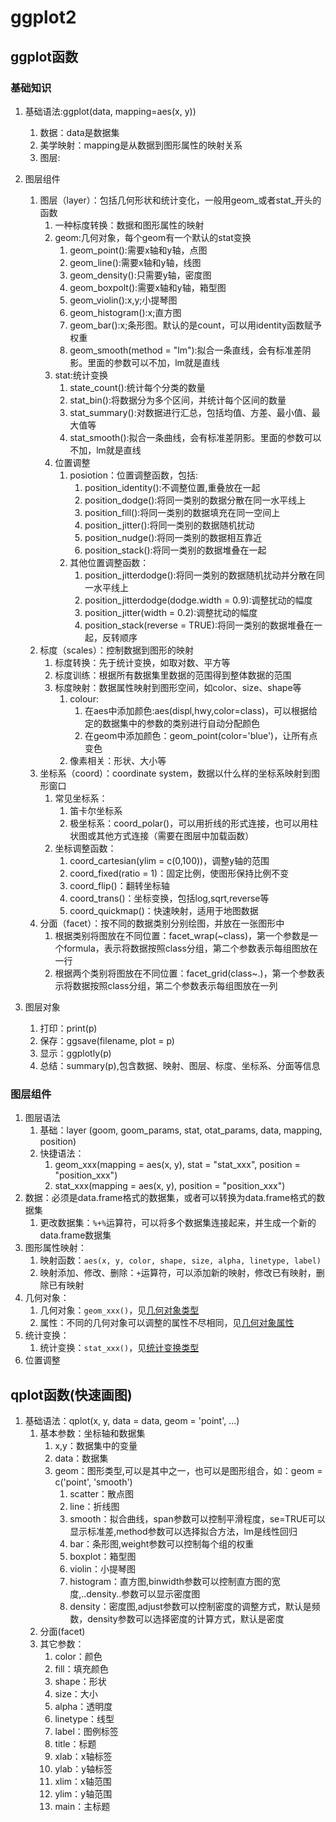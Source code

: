 # ggplot2
## ggplot函数
### 基础知识
1. 基础语法:ggplot(data, mapping=aes(x, y))
   1. 数据：data是数据集
   2. 美学映射：mapping是从数据到图形属性的映射关系
   3. 图层:

2. 图层组件
   1. 图层（layer）：包括几何形状和统计变化，一般用geom_或者stat_开头的函数
      1. 一种标度转换：数据和图形属性的映射
      2. geom:几何对象，每个geom有一个默认的stat变换
         1. geom_point():需要x轴和y轴，点图
         2. geom_line():需要x轴和y轴，线图
         3. geom_density():只需要y轴，密度图
         4. geom_boxpolt():需要x轴和y轴，箱型图
         5. geom_violin():x,y;小提琴图
         6. geom_histogram():x;直方图
         7. geom_bar():x;条形图。默认的是count，可以用identity函数赋予权重
         8. geom_smooth(method = "lm"):拟合一条直线，会有标准差阴影。里面的参数可以不加，lm就是直线
      3. stat:统计变换
         1. state_count():统计每个分类的数量
         2. stat_bin():将数据分为多个区间，并统计每个区间的数量
         3. stat_summary():对数据进行汇总，包括均值、方差、最小值、最大值等
         4. stat_smooth():拟合一条曲线，会有标准差阴影。里面的参数可以不加，lm就是直线
      4. 位置调整
         1. posiotion：位置调整函数，包括:
            1. position_identity():不调整位置,重叠放在一起
            2. position_dodge():将同一类别的数据分散在同一水平线上
            3. position_fill():将同一类别的数据填充在同一空间上
            4. position_jitter():将同一类别的数据随机扰动
            5. position_nudge():将同一类别的数据相互靠近
            6. position_stack():将同一类别的数据堆叠在一起
         2. 其他位置调整函数：
            1. position_jitterdodge():将同一类别的数据随机扰动并分散在同一水平线上
            2. position_jitterdodge(dodge.width = 0.9):调整扰动的幅度
            3. position_jitter(width = 0.2):调整扰动的幅度
            4. position_stack(reverse = TRUE):将同一类别的数据堆叠在一起，反转顺序
   2. 标度（scales）：控制数据到图形的映射
      1. 标度转换：先于统计变换，如取对数、平方等
      2. 标度训练：根据所有数据集里数据的范围得到整体数据的范围
      3. 标度映射：数据属性映射到图形空间，如color、size、shape等
         1. colour:
            1. 在aes中添加颜色:aes(displ,hwy,color=class)，可以根据给定的数据集中的参数的类别进行自动分配颜色
            2. 在geom中添加颜色：geom_point(color='blue')，让所有点变色
         2. 像素相关：形状、大小等
   3. 坐标系（coord）：coordinate system，数据以什么样的坐标系映射到图形窗口
      1. 常见坐标系：
         1. 笛卡尔坐标系
         2. 极坐标系：coord_polar()，可以用折线的形式连接，也可以用柱状图或其他方式连接（需要在图层中加载函数）
      2. 坐标调整函数：
         1. coord_cartesian(ylim = c(0,100))，调整y轴的范围
         2. coord_fixed(ratio = 1)：固定比例，使图形保持比例不变
         3. coord_flip()：翻转坐标轴
         4. coord_trans()：坐标变换，包括log,sqrt,reverse等
         5. coord_quickmap()：快速映射，适用于地图数据
   4. 分面（facet）：按不同的数据类别分别绘图，并放在一张图形中
      1. 根据类别将图放在不同位置：facet_wrap(~class)，第一个参数是一个formula，表示将数据按照class分组，第二个参数表示每组图放在一行
      2. 根据两个类别将图放在不同位置：facet_grid(class~.)，第一个参数表示将数据按照class分组，第二个参数表示每组图放在一列

3. 图层对象
   1. 打印：print(p)
   2. 保存：ggsave(filename, plot = p)
   3. 显示：ggplotly(p)
   4. 总结：summary(p),包含数据、映射、图层、标度、坐标系、分面等信息

### 图层组件
1. 图层语法
   1. 基础：layer (goom, goom_params, stat, otat_params, data, mapping, position)
   2. 快捷语法：
      1. geom_xxx(mapping = aes(x, y), stat = "stat_xxx", position = "position_xxx")
      2. stat_xxx(mapping = aes(x, y), position = "position_xxx")
2. 数据：必须是data.frame格式的数据集，或者可以转换为data.frame格式的数据集
   1. 更改数据集：`%+%`运算符，可以将多个数据集连接起来，并生成一个新的data.frame数据集
3. 图形属性映射：
   1. 映射函数：`aes(x, y, color, shape, size, alpha, linetype, label)`
   2. 映射添加、修改、删除：`+`运算符，可以添加新的映射，修改已有映射，删除已有映射
4. 几何对象：
   1. 几何对象：`geom_xxx()`，见[几何对象类型](补充资料/ggplot/几何对象1.jpg)
   2. 属性：不同的几何对象可以调整的属性不尽相同，见[几何对象属性](补充资料/ggplot/几何对象2.jpg)
5. 统计变换：
   1. 统计变换：`stat_xxx()`，见[统计变换类型](补充资料/ggplot/统计变换1.jpg)
6. 位置调整


## qplot函数(快速画图)
1. 基础语法：qplot(x, y, data = data, geom = 'point', ...)
   1. 基本参数：坐标轴和数据集
      1. x,y：数据集中的变量
      2. data：数据集
      3. geom：图形类型,可以是其中之一，也可以是图形组合，如：geom = c('point', 'smooth')
         1. scatter：散点图
         2. line：折线图
         3. smooth：拟合曲线，span参数可以控制平滑程度，se=TRUE可以显示标准差,method参数可以选择拟合方法，lm是线性回归
         4. bar：条形图,weight参数可以控制每个组的权重
         5. boxplot：箱型图
         6. violin：小提琴图
         7. histogram：直方图,binwidth参数可以控制直方图的宽度,..density..参数可以显示密度图
         8. density：密度图,adjust参数可以控制密度的调整方式，默认是频数，density参数可以选择密度的计算方式，默认是密度
   2. 分面(facet)
   3. 其它参数：
      1. color：颜色
      2. fill：填充颜色
      3. shape：形状
      4. size：大小
      5. alpha：透明度
      6. linetype：线型
      7. label：图例标签
      8. title：标题
      9.  xlab：x轴标签
      10. ylab：y轴标签
      11. xlim：x轴范围
      12. ylim：y轴范围
      13. main：主标题